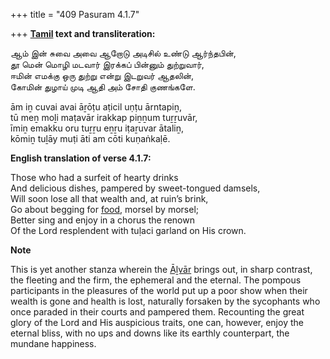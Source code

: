 +++
title = "409 Pasuram 4.1.7"

+++
**[Tamil](/definition/tamil#history "show Tamil definitions") text and transliteration:**

ஆம் இன் சுவை அவை ஆறோடு அடிசில் உண்டு ஆர்ந்தபின்,  
தூ மென் மொழி மடவார் இரக்கப் பின்னும் துற்றுவார்,  
ஈமின் எமக்கு ஒரு துற்று என்று இடறுவர் ஆதலின்,  
கோமின் துழாய் முடி ஆதி அம் சோதி குணங்களே.

ām iṉ cuvai avai āṟōṭu aṭicil uṇṭu ārntapiṉ,  
tū meṉ moḻi maṭavār irakkap piṉṉum tuṟṟuvār,  
īmiṉ emakku oru tuṟṟu eṉṟu iṭaṟuvar ātaliṉ,  
kōmiṉ tuḻāy muṭi āti am cōti kuṇaṅkaḷē.

**English translation of verse 4.1.7:**

Those who had a surfeit of hearty drinks  
And delicious dishes, pampered by sweet-tongued damsels,  
Will soon lose all that wealth and, at ruin’s brink,  
Go about begging for [food](/definition/food#history "show food definitions"), morsel by morsel;  
Better sing and enjoy in a chorus the renown  
Of the Lord resplendent with tuḷaci garland on His crown.

**Note**

This is yet another stanza wherein the [Āḻvār](/definition/aḻvar#vaishnavism "show Āḻvār definitions") brings out, in sharp contrast, the fleeting and the firm, the ephemeral and the eternal. The pompous participants in the pleasures of the world put up a poor show when their wealth is gone and health is lost, naturally forsaken by the sycophants who once paraded in their courts and pampered them. Recounting the great glory of the Lord and His auspicious traits, one can, however, enjoy the eternal bliss, with no ups and downs like its earthly counterpart, the mundane happiness.


